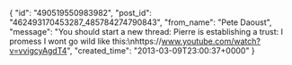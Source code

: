 {
   "id": "490519550983982",
   "post_id": "462493170453287_485784274790843",
   "from_name": "Pete Daoust",
   "message": "You should start a new thread: Pierre is establishing a trust: I promess I wont go wild like this:\nhttps://www.youtube.com/watch?v=vvigcyAgdT4",
   "created_time": "2013-03-09T23:00:37+0000"
 }
